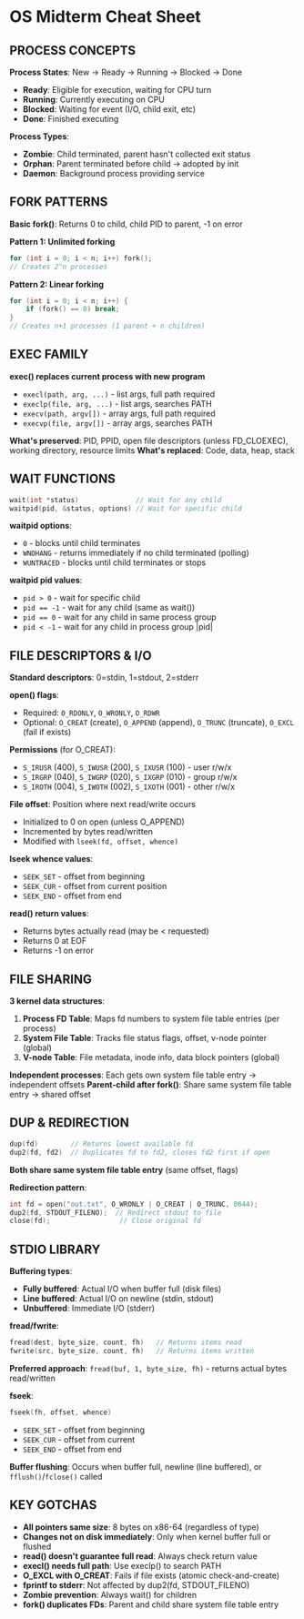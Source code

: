 # OS Midterm Cheat Sheet

## PROCESS CONCEPTS
**Process States**: New → Ready → Running → Blocked → Done
- **Ready**: Eligible for execution, waiting for CPU turn
- **Running**: Currently executing on CPU
- **Blocked**: Waiting for event (I/O, child exit, etc)
- **Done**: Finished executing

**Process Types**:
- **Zombie**: Child terminated, parent hasn't collected exit status
- **Orphan**: Parent terminated before child → adopted by init
- **Daemon**: Background process providing service

## FORK PATTERNS
**Basic fork()**: Returns 0 to child, child PID to parent, -1 on error

**Pattern 1: Unlimited forking**
```c
for (int i = 0; i < n; i++) fork();
// Creates 2^n processes
```

**Pattern 2: Linear forking**
```c
for (int i = 0; i < n; i++) {
    if (fork() == 0) break;
}
// Creates n+1 processes (1 parent + n children)
```

## EXEC FAMILY
**exec() replaces current process with new program**
- `execl(path, arg, ...)` - list args, full path required
- `execlp(file, arg, ...)` - list args, searches PATH
- `execv(path, argv[])` - array args, full path required
- `execvp(file, argv[])` - array args, searches PATH

**What's preserved**: PID, PPID, open file descriptors (unless FD_CLOEXEC), working directory, resource limits
**What's replaced**: Code, data, heap, stack

## WAIT FUNCTIONS
```c
wait(int *status)              // Wait for any child
waitpid(pid, &status, options) // Wait for specific child
```
**waitpid options**:
- `0` - blocks until child terminates
- `WNOHANG` - returns immediately if no child terminated (polling)
- `WUNTRACED` - blocks until child terminates or stops

**waitpid pid values**:
- `pid > 0` - wait for specific child
- `pid == -1` - wait for any child (same as wait())
- `pid == 0` - wait for any child in same process group
- `pid < -1` - wait for any child in process group |pid|

## FILE DESCRIPTORS & I/O
**Standard descriptors**: 0=stdin, 1=stdout, 2=stderr

**open() flags**:
- Required: `O_RDONLY`, `O_WRONLY`, `O_RDWR`
- Optional: `O_CREAT` (create), `O_APPEND` (append), `O_TRUNC` (truncate), `O_EXCL` (fail if exists)

**Permissions** (for O_CREAT):
- `S_IRUSR` (400), `S_IWUSR` (200), `S_IXUSR` (100) - user r/w/x
- `S_IRGRP` (040), `S_IWGRP` (020), `S_IXGRP` (010) - group r/w/x
- `S_IROTH` (004), `S_IWOTH` (002), `S_IXOTH` (001) - other r/w/x

**File offset**: Position where next read/write occurs
- Initialized to 0 on open (unless O_APPEND)
- Incremented by bytes read/written
- Modified with `lseek(fd, offset, whence)`

**lseek whence values**:
- `SEEK_SET` - offset from beginning
- `SEEK_CUR` - offset from current position
- `SEEK_END` - offset from end

**read() return values**:
- Returns bytes actually read (may be < requested)
- Returns 0 at EOF
- Returns -1 on error

## FILE SHARING
**3 kernel data structures**:
1. **Process FD Table**: Maps fd numbers to system file table entries (per process)
2. **System File Table**: Tracks file status flags, offset, v-node pointer (global)
3. **V-node Table**: File metadata, inode info, data block pointers (global)

**Independent processes**: Each gets own system file table entry → independent offsets
**Parent-child after fork()**: Share same system file table entry → shared offset

## DUP & REDIRECTION
```c
dup(fd)        // Returns lowest available fd
dup2(fd, fd2)  // Duplicates fd to fd2, closes fd2 first if open
```
**Both share same system file table entry** (same offset, flags)

**Redirection pattern**:
```c
int fd = open("out.txt", O_WRONLY | O_CREAT | O_TRUNC, 0644);
dup2(fd, STDOUT_FILENO);  // Redirect stdout to file
close(fd);                 // Close original fd
```

## STDIO LIBRARY
**Buffering types**:
- **Fully buffered**: Actual I/O when buffer full (disk files)
- **Line buffered**: Actual I/O on newline (stdin, stdout)
- **Unbuffered**: Immediate I/O (stderr)

**fread/fwrite**:
```c
fread(dest, byte_size, count, fh)   // Returns items read
fwrite(src, byte_size, count, fh)   // Returns items written
```

**Preferred approach**: `fread(buf, 1, byte_size, fh)` - returns actual bytes read/written

**fseek**:
```c
fseek(fh, offset, whence)
```
- `SEEK_SET` - offset from beginning
- `SEEK_CUR` - offset from current
- `SEEK_END` - offset from end

**Buffer flushing**: Occurs when buffer full, newline (line buffered), or `fflush()`/`fclose()` called

## KEY GOTCHAS
- **All pointers same size**: 8 bytes on x86-64 (regardless of type)
- **Changes not on disk immediately**: Only when kernel buffer full or flushed
- **read() doesn't guarantee full read**: Always check return value
- **execl() needs full path**: Use execlp() to search PATH
- **O_EXCL with O_CREAT**: Fails if file exists (atomic check-and-create)
- **fprintf to stderr**: Not affected by dup2(fd, STDOUT_FILENO)
- **Zombie prevention**: Always wait() for children
- **fork() duplicates FDs**: Parent and child share system file table entry
